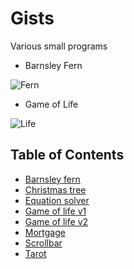 # Gists

Various small programs

* Barnsley Fern

![Fern](https://i.imgur.com/xEhQxWb.png)

* Game of Life

![Life](https://i.imgur.com/MaaN8vt.png)

## Table of Contents

* [Barnsley fern](fern.rb)
* [Christmas tree](tree.rkt)
* [Equation solver](root.ndf)
* [Game of life v1](game.rb)
* [Game of life v2](life.ndf)
* [Mortgage](money.ndf)
* [Scrollbar](marker.tcl)
* [Tarot](tarot.exs)
